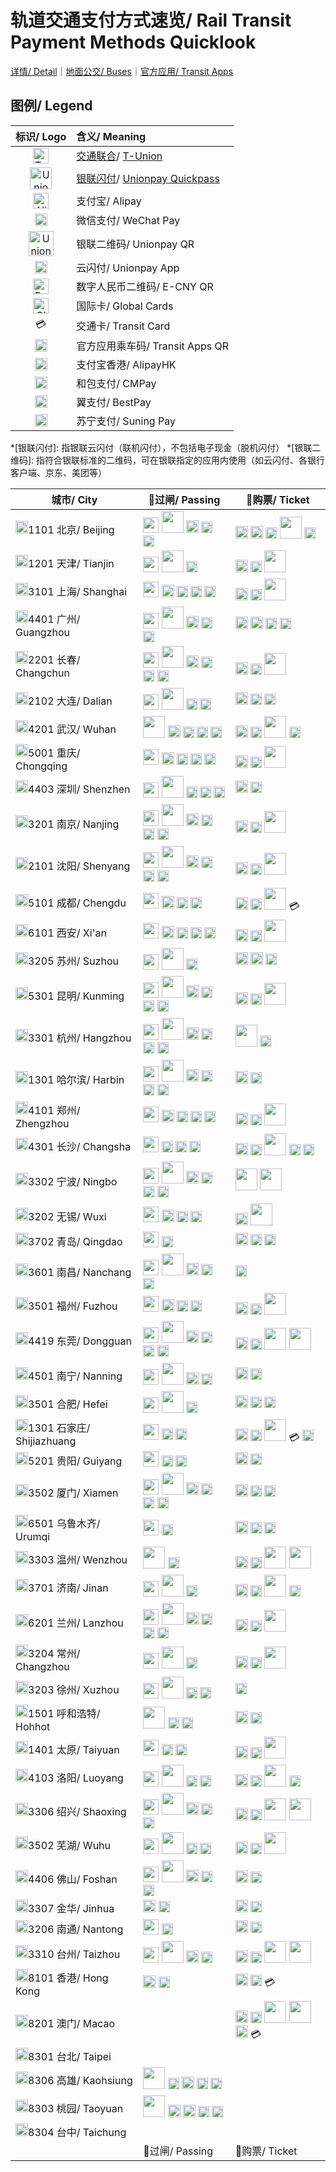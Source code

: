 # 轨道交通支付方式速览/ Rail Transit Payment Methods Quicklook

[详情/ Detail](https://ivysauro.github.io/CNRT/data/Pay)｜[地面公交/ Buses](https://ivysauro.github.io/CNRT/data/BusPay)｜[官方应用/ Transit Apps](https://ivysauro.github.io/CNRT/data/Service)

## 图例/ Legend

| 标识/ Logo | 含义/ Meaning |
| :-: | :- |
| <img src="https://raw.githubusercontent.com/Ivysauro/CNRT/master/images/T-Union.png" width="25" hegiht="25" alt="T-Union"/> | [交通联合](https://zh.wikipedia.org/wiki/%E4%BA%A4%E9%80%9A%E8%81%94%E5%90%88)/ [T-Union](https://en.wikipedia.org/wiki/China_T-union) |
| <img src="https://raw.githubusercontent.com/Ivysauro/CNRT/master/images/Unionpay NFC.png" width="35" hegiht="35" alt="Unionpay Quickpass"/> | [银联闪付](https://zh.wikipedia.org/wiki/%E9%97%AA%E4%BB%98#%E4%BA%91%E9%97%AA%E4%BB%98)/ [Unionpay Quickpass](https://en.wikipedia.org/wiki/UnionPay#QuickPass) |
| <img src="https://raw.githubusercontent.com/Ivysauro/CNRT/master/images/Alipay.png" width="25" hegiht="25" alt="Alipay"/> | 支付宝/ Alipay |
| <img src="https://raw.githubusercontent.com/Ivysauro/CNRT/master/images/WeChat Pay.png" width="20" hegiht="20" alt="WeChat Pay"/> | 微信支付/ WeChat Pay |
| <img src="https://raw.githubusercontent.com/Ivysauro/CNRT/master/images/Unionpay QR.png" width="40" hegiht="40" alt="Unionpay QR Code"/> | 银联二维码/ Unionpay QR |
| <img src="https://raw.githubusercontent.com/Ivysauro/CNRT/master/images/Unionpay.png" width="20" hegiht="20" alt="Unionpay App"/> | 云闪付/ Unionpay App |
| <img src="https://raw.githubusercontent.com/Ivysauro/CNRT/master/images/eCNY.png" width="25" hegiht="25" alt="E-CNY"/> | 数字人民币二维码/ E-CNY QR |
| <img src="https://raw.githubusercontent.com/Ivysauro/CNRT/master/images/contactless_long.gif" width="25" hegiht="25" alt="Global Cards"/> | 国际卡/ Global Cards |
| 💳 | 交通卡/ Transit Card |
| <img src="https://raw.githubusercontent.com/Ivysauro/CNRT/master/images/Rail Transit.png" width="20" hegiht="20" alt="Transit Apps QR"/> | 官方应用乘车码/ Transit Apps QR |
| <img src="https://raw.githubusercontent.com/Ivysauro/CNRT/master/images/AlipayHK.png" width="20" hegiht="20" alt="AlipayHK"/> | 支付宝香港/ AlipayHK |
| <img src="https://raw.githubusercontent.com/Ivysauro/CNRT/master/images/CMPay.png" width="20" hegiht="20" alt="CMPay"/> | 和包支付/ CMPay |
| <img src="https://raw.githubusercontent.com/Ivysauro/CNRT/master/images/BestPay.png" width="20" hegiht="20" alt="BestPay"/> | 翼支付/ BestPay |
| <img src="https://raw.githubusercontent.com/Ivysauro/CNRT/master/images/Suning Pay.png" width="20" hegiht="20" alt="Suning Pay"/> | 苏宁支付/ Suning Pay |

*[银联闪付]: 指银联云闪付（联机闪付），不包括电子现金（脱机闪付）
*[银联二维码]: 指符合银联标准的二维码，可在银联指定的应用内使用（如云闪付、各银行客户端、京东、美团等） 

| 城市/ City | 🚧过闸/ Passing | 🎫购票/ Ticket |
| - | - | - |
| <img src="https://raw.githubusercontent.com/Ivysauro/CNRT/master/images/city/bj.gif" width="20" hegiht="20"/>1101 北京/ Beijing | <img src="https://raw.githubusercontent.com/Ivysauro/CNRT/master/images/T-Union.png" width="25" hegiht="25"/> <img src="https://raw.githubusercontent.com/Ivysauro/CNRT/master/images/Unionpay NFC.png" width="35" hegiht="35"/> <img src="https://raw.githubusercontent.com/Ivysauro/CNRT/master/images/Alipay.png" width="20" hegiht="20"/> <img src="https://raw.githubusercontent.com/Ivysauro/CNRT/master/images/Unionpay.png" width="18" hegiht="18"/> <img src="https://raw.githubusercontent.com/Ivysauro/CNRT/master/images/Rail Transit.png" width="18" hegiht="18"/> | <img src="https://raw.githubusercontent.com/Ivysauro/CNRT/master/images/eCNY.png" width="20" hegiht="20"/> <img src="https://raw.githubusercontent.com/Ivysauro/CNRT/master/images/Alipay.png" width="20" hegiht="20"/> <img src="https://raw.githubusercontent.com/Ivysauro/CNRT/master/images/WeChat Pay.png" width="18" hegiht="18"/> <img src="https://raw.githubusercontent.com/Ivysauro/CNRT/master/images/Unionpay QR.png" width="35" hegiht="35"/> <img src="https://raw.githubusercontent.com/Ivysauro/CNRT/master/images/Rail Transit.png" width="18" hegiht="18"/> |
| <img src="https://raw.githubusercontent.com/Ivysauro/CNRT/master/images/city/tj.gif" width="20" hegiht="20"/>1201 天津/ Tianjin | <img src="https://raw.githubusercontent.com/Ivysauro/CNRT/master/images/T-Union.png" width="25" hegiht="25"/> <img src="https://raw.githubusercontent.com/Ivysauro/CNRT/master/images/Unionpay NFC.png" width="35" hegiht="35"/> <img src="https://raw.githubusercontent.com/Ivysauro/CNRT/master/images/Rail Transit.png" width="18" hegiht="18"/> | <img src="https://raw.githubusercontent.com/Ivysauro/CNRT/master/images/Alipay.png" width="20" hegiht="20"/> <img src="https://raw.githubusercontent.com/Ivysauro/CNRT/master/images/WeChat Pay.png" width="18" hegiht="18"/> <img src="https://raw.githubusercontent.com/Ivysauro/CNRT/master/images/Unionpay QR.png" width="35" hegiht="35"/> |
| <img src="https://raw.githubusercontent.com/Ivysauro/CNRT/master/images/city/sh.gif" width="20" hegiht="20"/>3101 上海/ Shanghai | <img src="https://raw.githubusercontent.com/Ivysauro/CNRT/master/images/T-Union.png" width="25" hegiht="25"/> <img src="https://raw.githubusercontent.com/Ivysauro/CNRT/master/images/Alipay.png" width="20" hegiht="20"/> <img src="https://raw.githubusercontent.com/Ivysauro/CNRT/master/images/WeChat Pay.png" width="18" hegiht="18"/> <img src="https://raw.githubusercontent.com/Ivysauro/CNRT/master/images/Unionpay.png" width="18" hegiht="18"/> <img src="https://raw.githubusercontent.com/Ivysauro/CNRT/master/images/Rail Transit.png" width="18" hegiht="18"/> | <img src="https://raw.githubusercontent.com/Ivysauro/CNRT/master/images/Alipay.png" width="20" hegiht="20"/> <img src="https://raw.githubusercontent.com/Ivysauro/CNRT/master/images/WeChat Pay.png" width="18" hegiht="18"/> <img src="https://raw.githubusercontent.com/Ivysauro/CNRT/master/images/Unionpay QR.png" width="35" hegiht="35"/> |
| <img src="https://raw.githubusercontent.com/Ivysauro/CNRT/master/images/city/gz.gif" width="20" hegiht="20"/>4401 广州/ Guangzhou | <img src="https://raw.githubusercontent.com/Ivysauro/CNRT/master/images/T-Union.png" width="25" hegiht="25"/> <img src="https://raw.githubusercontent.com/Ivysauro/CNRT/master/images/Unionpay NFC.png" width="35" hegiht="35"/> <img src="https://raw.githubusercontent.com/Ivysauro/CNRT/master/images/Alipay.png" width="20" hegiht="20"/> <img src="https://raw.githubusercontent.com/Ivysauro/CNRT/master/images/WeChat Pay.png" width="18" hegiht="18"/> <img src="https://raw.githubusercontent.com/Ivysauro/CNRT/master/images/Rail Transit.png" width="18" hegiht="18"/> | <img src="https://raw.githubusercontent.com/Ivysauro/CNRT/master/images/eCNY.png" width="20" hegiht="20"/> <img src="https://raw.githubusercontent.com/Ivysauro/CNRT/master/images/Alipay.png" width="20" hegiht="20"/> <img src="https://raw.githubusercontent.com/Ivysauro/CNRT/master/images/WeChat Pay.png" width="18" hegiht="18"/> <img src="https://raw.githubusercontent.com/Ivysauro/CNRT/master/images/Rail Transit.png" width="18" hegiht="18"/> |
| <img src="https://raw.githubusercontent.com/Ivysauro/CNRT/master/images/city/cc.gif" width="20" hegiht="20"/>2201 长春/ Changchun | <img src="https://raw.githubusercontent.com/Ivysauro/CNRT/master/images/T-Union.png" width="25" hegiht="25"/> <img src="https://raw.githubusercontent.com/Ivysauro/CNRT/master/images/Unionpay NFC.png" width="35" hegiht="35"/> <img src="https://raw.githubusercontent.com/Ivysauro/CNRT/master/images/Alipay.png" width="20" hegiht="20"/> <img src="https://raw.githubusercontent.com/Ivysauro/CNRT/master/images/WeChat Pay.png" width="18" hegiht="18"/> <img src="https://raw.githubusercontent.com/Ivysauro/CNRT/master/images/Unionpay.png" width="18" hegiht="18"/> <img src="https://raw.githubusercontent.com/Ivysauro/CNRT/master/images/Rail Transit.png" width="18" hegiht="18"/> | <img src="https://raw.githubusercontent.com/Ivysauro/CNRT/master/images/Alipay.png" width="20" hegiht="20"/> <img src="https://raw.githubusercontent.com/Ivysauro/CNRT/master/images/WeChat Pay.png" width="18" hegiht="18"/> <img src="https://raw.githubusercontent.com/Ivysauro/CNRT/master/images/Unionpay QR.png" width="35" hegiht="35"/> |
| <img src="https://raw.githubusercontent.com/Ivysauro/CNRT/master/images/city/dl.gif" width="20" hegiht="20"/>2102 大连/ Dalian | <img src="https://raw.githubusercontent.com/Ivysauro/CNRT/master/images/T-Union.png" width="25" hegiht="25"/> <img src="https://raw.githubusercontent.com/Ivysauro/CNRT/master/images/Unionpay NFC.png" width="35" hegiht="35"/> <img src="https://raw.githubusercontent.com/Ivysauro/CNRT/master/images/Unionpay.png" width="18" hegiht="18"/> <img src="https://raw.githubusercontent.com/Ivysauro/CNRT/master/images/Rail Transit.png" width="18" hegiht="18"/> | <img src="https://raw.githubusercontent.com/Ivysauro/CNRT/master/images/Alipay.png" width="20" hegiht="20"/> <img src="https://raw.githubusercontent.com/Ivysauro/CNRT/master/images/WeChat Pay.png" width="18" hegiht="18"/> <img src="https://raw.githubusercontent.com/Ivysauro/CNRT/master/images/Rail Transit.png" width="18" hegiht="18"/> |
| <img src="https://raw.githubusercontent.com/Ivysauro/CNRT/master/images/city/wh.gif" width="20" hegiht="20"/>4201 武汉/ Wuhan | <img src="https://raw.githubusercontent.com/Ivysauro/CNRT/master/images/Unionpay NFC.png" width="35" hegiht="35"/> <img src="https://raw.githubusercontent.com/Ivysauro/CNRT/master/images/Alipay.png" width="20" hegiht="20"/> <img src="https://raw.githubusercontent.com/Ivysauro/CNRT/master/images/WeChat Pay.png" width="18" hegiht="18"/> <img src="https://raw.githubusercontent.com/Ivysauro/CNRT/master/images/Unionpay.png" width="18" hegiht="18"/> <img src="https://raw.githubusercontent.com/Ivysauro/CNRT/master/images/Rail Transit.png" width="18" hegiht="18"/> | <img src="https://raw.githubusercontent.com/Ivysauro/CNRT/master/images/Alipay.png" width="20" hegiht="20"/> <img src="https://raw.githubusercontent.com/Ivysauro/CNRT/master/images/WeChat Pay.png" width="18" hegiht="18"/> <img src="https://raw.githubusercontent.com/Ivysauro/CNRT/master/images/Unionpay QR.png" width="35" hegiht="35"/> <img src="https://raw.githubusercontent.com/Ivysauro/CNRT/master/images/Rail Transit.png" width="18" hegiht="18"/> |
| <img src="https://raw.githubusercontent.com/Ivysauro/CNRT/master/images/city/cq.gif" width="20" hegiht="20"/>5001 重庆/ Chongqing | <img src="https://raw.githubusercontent.com/Ivysauro/CNRT/master/images/T-Union.png" width="25" hegiht="25"/> <img src="https://raw.githubusercontent.com/Ivysauro/CNRT/master/images/Alipay.png" width="20" hegiht="20"/> <img src="https://raw.githubusercontent.com/Ivysauro/CNRT/master/images/WeChat Pay.png" width="18" hegiht="18"/> <img src="https://raw.githubusercontent.com/Ivysauro/CNRT/master/images/Unionpay.png" width="18" hegiht="18"/> <img src="https://raw.githubusercontent.com/Ivysauro/CNRT/master/images/Rail Transit.png" width="18" hegiht="18"/> | <img src="https://raw.githubusercontent.com/Ivysauro/CNRT/master/images/Alipay.png" width="20" hegiht="20"/> <img src="https://raw.githubusercontent.com/Ivysauro/CNRT/master/images/WeChat Pay.png" width="18" hegiht="18"/> <img src="https://raw.githubusercontent.com/Ivysauro/CNRT/master/images/Unionpay QR.png" width="35" hegiht="35"/> |
| <img src="https://raw.githubusercontent.com/Ivysauro/CNRT/master/images/city/sz.gif" width="20" hegiht="20"/>4403 深圳/ Shenzhen | <img src="https://raw.githubusercontent.com/Ivysauro/CNRT/master/images/T-Union.png" width="25" hegiht="25"/> <img src="https://raw.githubusercontent.com/Ivysauro/CNRT/master/images/Unionpay NFC.png" width="35" hegiht="35"/> <img src="https://raw.githubusercontent.com/Ivysauro/CNRT/master/images/WeChat Pay.png" width="18" hegiht="18"/> <img src="https://raw.githubusercontent.com/Ivysauro/CNRT/master/images/Unionpay.png" width="18" hegiht="18"/> <img src="https://raw.githubusercontent.com/Ivysauro/CNRT/master/images/Rail Transit.png" width="18" hegiht="18"/> | <img src="https://raw.githubusercontent.com/Ivysauro/CNRT/master/images/Alipay.png" width="20" hegiht="20"/> <img src="https://raw.githubusercontent.com/Ivysauro/CNRT/master/images/WeChat Pay.png" width="18" hegiht="18"/> |
| <img src="https://raw.githubusercontent.com/Ivysauro/CNRT/master/images/city/nj.gif" width="20" hegiht="20"/>3201 南京/ Nanjing | <img src="https://raw.githubusercontent.com/Ivysauro/CNRT/master/images/T-Union.png" width="25" hegiht="25"/> <img src="https://raw.githubusercontent.com/Ivysauro/CNRT/master/images/Unionpay NFC.png" width="35" hegiht="35"/> <img src="https://raw.githubusercontent.com/Ivysauro/CNRT/master/images/Alipay.png" width="20" hegiht="20"/> <img src="https://raw.githubusercontent.com/Ivysauro/CNRT/master/images/Unionpay.png" width="18" hegiht="18"/> <img src="https://raw.githubusercontent.com/Ivysauro/CNRT/master/images/Rail Transit.png" width="18" hegiht="18"/> <img src="https://raw.githubusercontent.com/Ivysauro/CNRT/master/images/Suning Pay.png" width="18" hegiht="18"/> | <img src="https://raw.githubusercontent.com/Ivysauro/CNRT/master/images/Alipay.png" width="20" hegiht="20"/> <img src="https://raw.githubusercontent.com/Ivysauro/CNRT/master/images/WeChat Pay.png" width="18" hegiht="18"/> <img src="https://raw.githubusercontent.com/Ivysauro/CNRT/master/images/Unionpay QR.png" width="35" hegiht="35"/> |
| <img src="https://raw.githubusercontent.com/Ivysauro/CNRT/master/images/city/sy.gif" width="20" hegiht="20"/>2101 沈阳/ Shenyang | <img src="https://raw.githubusercontent.com/Ivysauro/CNRT/master/images/T-Union.png" width="25" hegiht="25"/> <img src="https://raw.githubusercontent.com/Ivysauro/CNRT/master/images/Unionpay NFC.png" width="35" hegiht="35"/> <img src="https://raw.githubusercontent.com/Ivysauro/CNRT/master/images/Alipay.png" width="20" hegiht="20"/> <img src="https://raw.githubusercontent.com/Ivysauro/CNRT/master/images/WeChat Pay.png" width="18" hegiht="18"/> <img src="https://raw.githubusercontent.com/Ivysauro/CNRT/master/images/Unionpay.png" width="18" hegiht="18"/> <img src="https://raw.githubusercontent.com/Ivysauro/CNRT/master/images/Rail Transit.png" width="18" hegiht="18"/> | <img src="https://raw.githubusercontent.com/Ivysauro/CNRT/master/images/Alipay.png" width="20" hegiht="20"/> <img src="https://raw.githubusercontent.com/Ivysauro/CNRT/master/images/WeChat Pay.png" width="18" hegiht="18"/> <img src="https://raw.githubusercontent.com/Ivysauro/CNRT/master/images/Unionpay QR.png" width="35" hegiht="35"/> |
| <img src="https://raw.githubusercontent.com/Ivysauro/CNRT/master/images/city/cd.gif" width="20" hegiht="20"/>5101 成都/ Chengdu | <img src="https://raw.githubusercontent.com/Ivysauro/CNRT/master/images/T-Union.png" width="25" hegiht="25"/> <img src="https://raw.githubusercontent.com/Ivysauro/CNRT/master/images/Alipay.png" width="20" hegiht="20"/> <img src="https://raw.githubusercontent.com/Ivysauro/CNRT/master/images/Unionpay.png" width="18" hegiht="18"/> <img src="https://raw.githubusercontent.com/Ivysauro/CNRT/master/images/Rail Transit.png" width="18" hegiht="18"/> | <img src="https://raw.githubusercontent.com/Ivysauro/CNRT/master/images/Alipay.png" width="20" hegiht="20"/> <img src="https://raw.githubusercontent.com/Ivysauro/CNRT/master/images/WeChat Pay.png" width="18" hegiht="18"/> <img src="https://raw.githubusercontent.com/Ivysauro/CNRT/master/images/Unionpay QR.png" width="35" hegiht="35"/> 💳 |
| <img src="https://raw.githubusercontent.com/Ivysauro/CNRT/master/images/city/xa.gif" width="20" hegiht="20"/>6101 西安/ Xi'an | <img src="https://raw.githubusercontent.com/Ivysauro/CNRT/master/images/T-Union.png" width="25" hegiht="25"/> <img src="https://raw.githubusercontent.com/Ivysauro/CNRT/master/images/Alipay.png" width="20" hegiht="20"/> <img src="https://raw.githubusercontent.com/Ivysauro/CNRT/master/images/WeChat Pay.png" width="18" hegiht="18"/> <img src="https://raw.githubusercontent.com/Ivysauro/CNRT/master/images/Unionpay.png" width="18" hegiht="18"/> <img src="https://raw.githubusercontent.com/Ivysauro/CNRT/master/images/Rail Transit.png" width="18" hegiht="18"/> | <img src="https://raw.githubusercontent.com/Ivysauro/CNRT/master/images/Alipay.png" width="20" hegiht="20"/> <img src="https://raw.githubusercontent.com/Ivysauro/CNRT/master/images/WeChat Pay.png" width="18" hegiht="18"/> <img src="https://raw.githubusercontent.com/Ivysauro/CNRT/master/images/Unionpay QR.png" width="35" hegiht="35"/> |
| <img src="https://raw.githubusercontent.com/Ivysauro/CNRT/master/images/city/suz.gif" width="20" hegiht="20"/>3205 苏州/ Suzhou | <img src="https://raw.githubusercontent.com/Ivysauro/CNRT/master/images/T-Union.png" width="25" hegiht="25"/> <img src="https://raw.githubusercontent.com/Ivysauro/CNRT/master/images/Unionpay NFC.png" width="35" hegiht="35"/> <img src="https://raw.githubusercontent.com/Ivysauro/CNRT/master/images/Rail Transit.png" width="18" hegiht="18"/> | <img src="https://raw.githubusercontent.com/Ivysauro/CNRT/master/images/eCNY.png" width="20" hegiht="20"/> <img src="https://raw.githubusercontent.com/Ivysauro/CNRT/master/images/Alipay.png" width="20" hegiht="20"/> <img src="https://raw.githubusercontent.com/Ivysauro/CNRT/master/images/WeChat Pay.png" width="18" hegiht="18"/> |
| <img src="https://raw.githubusercontent.com/Ivysauro/CNRT/master/images/city/km.gif" width="20" hegiht="20"/>5301 昆明/ Kunming | <img src="https://raw.githubusercontent.com/Ivysauro/CNRT/master/images/T-Union.png" width="25" hegiht="25"/> <img src="https://raw.githubusercontent.com/Ivysauro/CNRT/master/images/Unionpay NFC.png" width="35" hegiht="35"/> <img src="https://raw.githubusercontent.com/Ivysauro/CNRT/master/images/Alipay.png" width="20" hegiht="20"/> <img src="https://raw.githubusercontent.com/Ivysauro/CNRT/master/images/WeChat Pay.png" width="18" hegiht="18"/> <img src="https://raw.githubusercontent.com/Ivysauro/CNRT/master/images/Unionpay.png" width="18" hegiht="18"/> <img src="https://raw.githubusercontent.com/Ivysauro/CNRT/master/images/Rail Transit.png" width="18" hegiht="18"/> | <img src="https://raw.githubusercontent.com/Ivysauro/CNRT/master/images/Alipay.png" width="20" hegiht="20"/> <img src="https://raw.githubusercontent.com/Ivysauro/CNRT/master/images/WeChat Pay.png" width="18" hegiht="18"/> <img src="https://raw.githubusercontent.com/Ivysauro/CNRT/master/images/Unionpay QR.png" width="35" hegiht="35"/> |
| <img src="https://raw.githubusercontent.com/Ivysauro/CNRT/master/images/city/hz.gif" width="20" hegiht="20"/>3301 杭州/ Hangzhou | <img src="https://raw.githubusercontent.com/Ivysauro/CNRT/master/images/T-Union.png" width="25" hegiht="25"/> <img src="https://raw.githubusercontent.com/Ivysauro/CNRT/master/images/Unionpay NFC.png" width="35" hegiht="35"/> <img src="https://raw.githubusercontent.com/Ivysauro/CNRT/master/images/Alipay.png" width="20" hegiht="20"/> <img src="https://raw.githubusercontent.com/Ivysauro/CNRT/master/images/WeChat Pay.png" width="18" hegiht="18"/> <img src="https://raw.githubusercontent.com/Ivysauro/CNRT/master/images/Unionpay.png" width="18" hegiht="18"/> <img src="https://raw.githubusercontent.com/Ivysauro/CNRT/master/images/Rail Transit.png" width="18" hegiht="18"/> | <img src="https://raw.githubusercontent.com/Ivysauro/CNRT/master/images/Unionpay NFC.png" width="35" hegiht="35"/> <img src="https://raw.githubusercontent.com/Ivysauro/CNRT/master/images/Rail Transit.png" width="18" hegiht="18"/> |
| <img src="https://raw.githubusercontent.com/Ivysauro/CNRT/master/images/city/hrb.gif" width="20" hegiht="20"/>1301 哈尔滨/ Harbin | <img src="https://raw.githubusercontent.com/Ivysauro/CNRT/master/images/T-Union.png" width="25" hegiht="25"/> <img src="https://raw.githubusercontent.com/Ivysauro/CNRT/master/images/Unionpay NFC.png" width="35" hegiht="35"/> <img src="https://raw.githubusercontent.com/Ivysauro/CNRT/master/images/Alipay.png" width="20" hegiht="20"/> <img src="https://raw.githubusercontent.com/Ivysauro/CNRT/master/images/WeChat Pay.png" width="18" hegiht="18"/> <img src="https://raw.githubusercontent.com/Ivysauro/CNRT/master/images/Unionpay.png" width="18" hegiht="18"/> <img src="https://raw.githubusercontent.com/Ivysauro/CNRT/master/images/Rail Transit.png" width="18" hegiht="18"/> | <img src="https://raw.githubusercontent.com/Ivysauro/CNRT/master/images/Alipay.png" width="20" hegiht="20"/> <img src="https://raw.githubusercontent.com/Ivysauro/CNRT/master/images/WeChat Pay.png" width="18" hegiht="18"/> |
| <img src="https://raw.githubusercontent.com/Ivysauro/CNRT/master/images/city/zz.gif" width="20" hegiht="20"/>4101 郑州/ Zhengzhou | <img src="https://raw.githubusercontent.com/Ivysauro/CNRT/master/images/T-Union.png" width="25" hegiht="25"/> <img src="https://raw.githubusercontent.com/Ivysauro/CNRT/master/images/Alipay.png" width="20" hegiht="20"/> <img src="https://raw.githubusercontent.com/Ivysauro/CNRT/master/images/WeChat Pay.png" width="18" hegiht="18"/> <img src="https://raw.githubusercontent.com/Ivysauro/CNRT/master/images/Unionpay.png" width="18" hegiht="18"/> <img src="https://raw.githubusercontent.com/Ivysauro/CNRT/master/images/Rail Transit.png" width="18" hegiht="18"/> | <img src="https://raw.githubusercontent.com/Ivysauro/CNRT/master/images/Alipay.png" width="20" hegiht="20"/> <img src="https://raw.githubusercontent.com/Ivysauro/CNRT/master/images/WeChat Pay.png" width="18" hegiht="18"/> <img src="https://raw.githubusercontent.com/Ivysauro/CNRT/master/images/Unionpay QR.png" width="35" hegiht="35"/> |
| <img src="https://raw.githubusercontent.com/Ivysauro/CNRT/master/images/city/cs.gif" width="20" hegiht="20"/>4301 长沙/ Changsha | <img src="https://raw.githubusercontent.com/Ivysauro/CNRT/master/images/T-Union.png" width="25" hegiht="25"/> <img src="https://raw.githubusercontent.com/Ivysauro/CNRT/master/images/Unionpay.png" width="18" hegiht="18"/> <img src="https://raw.githubusercontent.com/Ivysauro/CNRT/master/images/Rail Transit.png" width="18" hegiht="18"/> <img src="https://raw.githubusercontent.com/Ivysauro/CNRT/master/images/CMPay.png" width="18" hegiht="18"/> | <img src="https://raw.githubusercontent.com/Ivysauro/CNRT/master/images/Alipay.png" width="20" hegiht="20"/> <img src="https://raw.githubusercontent.com/Ivysauro/CNRT/master/images/WeChat Pay.png" width="18" hegiht="18"/> <img src="https://raw.githubusercontent.com/Ivysauro/CNRT/master/images/Unionpay QR.png" width="35" hegiht="35"/> <img src="https://raw.githubusercontent.com/Ivysauro/CNRT/master/images/Rail Transit.png" width="18" hegiht="18"/> <img src="https://raw.githubusercontent.com/Ivysauro/CNRT/master/images/CMPay.png" width="18" hegiht="18"/> |
| <img src="https://raw.githubusercontent.com/Ivysauro/CNRT/master/images/city/nb.gif" width="20" hegiht="20"/>3302 宁波/ Ningbo | <img src="https://raw.githubusercontent.com/Ivysauro/CNRT/master/images/T-Union.png" width="25" hegiht="25"/> <img src="https://raw.githubusercontent.com/Ivysauro/CNRT/master/images/Unionpay NFC.png" width="35" hegiht="35"/> <img src="https://raw.githubusercontent.com/Ivysauro/CNRT/master/images/Alipay.png" width="20" hegiht="20"/> <img src="https://raw.githubusercontent.com/Ivysauro/CNRT/master/images/WeChat Pay.png" width="18" hegiht="18"/> <img src="https://raw.githubusercontent.com/Ivysauro/CNRT/master/images/Unionpay.png" width="18" hegiht="18"/> <img src="https://raw.githubusercontent.com/Ivysauro/CNRT/master/images/Rail Transit.png" width="18" hegiht="18"/> | <img src="https://raw.githubusercontent.com/Ivysauro/CNRT/master/images/Unionpay QR.png" width="35" hegiht="35"/> <img src="https://raw.githubusercontent.com/Ivysauro/CNRT/master/images/Unionpay NFC.png" width="35" hegiht="35"/> |
| <img src="https://raw.githubusercontent.com/Ivysauro/CNRT/master/images/city/wx.gif" width="20" hegiht="20"/>3202 无锡/ Wuxi | <img src="https://raw.githubusercontent.com/Ivysauro/CNRT/master/images/T-Union.png" width="25" hegiht="25"/> <img src="https://raw.githubusercontent.com/Ivysauro/CNRT/master/images/Alipay.png" width="20" hegiht="20"/> <img src="https://raw.githubusercontent.com/Ivysauro/CNRT/master/images/Unionpay.png" width="18" hegiht="18"/> <img src="https://raw.githubusercontent.com/Ivysauro/CNRT/master/images/Rail Transit.png" width="18" hegiht="18"/> | <img src="https://raw.githubusercontent.com/Ivysauro/CNRT/master/images/Alipay.png" width="20" hegiht="20"/> <img src="https://raw.githubusercontent.com/Ivysauro/CNRT/master/images/Unionpay QR.png" width="35" hegiht="35"/> |
| <img src="https://raw.githubusercontent.com/Ivysauro/CNRT/master/images/city/qd.gif" width="20" hegiht="20"/>3702 青岛/ Qingdao | <img src="https://raw.githubusercontent.com/Ivysauro/CNRT/master/images/T-Union.png" width="25" hegiht="25"/> <img src="https://raw.githubusercontent.com/Ivysauro/CNRT/master/images/Rail Transit.png" width="18" hegiht="18"/> | <img src="https://raw.githubusercontent.com/Ivysauro/CNRT/master/images/Alipay.png" width="20" hegiht="20"/> <img src="https://raw.githubusercontent.com/Ivysauro/CNRT/master/images/WeChat Pay.png" width="18" hegiht="18"/> <img src="https://raw.githubusercontent.com/Ivysauro/CNRT/master/images/Rail Transit.png" width="18" hegiht="18"/> |
| <img src="https://raw.githubusercontent.com/Ivysauro/CNRT/master/images/city/nc.gif" width="20" hegiht="20"/>3601 南昌/ Nanchang | <img src="https://raw.githubusercontent.com/Ivysauro/CNRT/master/images/T-Union.png" width="25" hegiht="25"/> <img src="https://raw.githubusercontent.com/Ivysauro/CNRT/master/images/Unionpay NFC.png" width="35" hegiht="35"/> <img src="https://raw.githubusercontent.com/Ivysauro/CNRT/master/images/Alipay.png" width="20" hegiht="20"/> <img src="https://raw.githubusercontent.com/Ivysauro/CNRT/master/images/Unionpay.png" width="18" hegiht="18"/> <img src="https://raw.githubusercontent.com/Ivysauro/CNRT/master/images/Rail Transit.png" width="18" hegiht="18"/> | <img src="https://raw.githubusercontent.com/Ivysauro/CNRT/master/images/WeChat Pay.png" width="18" hegiht="18"/> |
| <img src="https://raw.githubusercontent.com/Ivysauro/CNRT/master/images/city/fz.gif" width="20" hegiht="20"/>3501 福州/ Fuzhou | <img src="https://raw.githubusercontent.com/Ivysauro/CNRT/master/images/T-Union.png" width="25" hegiht="25"/> <img src="https://raw.githubusercontent.com/Ivysauro/CNRT/master/images/Alipay.png" width="20" hegiht="20"/> <img src="https://raw.githubusercontent.com/Ivysauro/CNRT/master/images/Unionpay.png" width="18" hegiht="18"/> <img src="https://raw.githubusercontent.com/Ivysauro/CNRT/master/images/Rail Transit.png" width="18" hegiht="18"/> | <img src="https://raw.githubusercontent.com/Ivysauro/CNRT/master/images/Alipay.png" width="20" hegiht="20"/> <img src="https://raw.githubusercontent.com/Ivysauro/CNRT/master/images/WeChat Pay.png" width="18" hegiht="18"/> <img src="https://raw.githubusercontent.com/Ivysauro/CNRT/master/images/Unionpay QR.png" width="35" hegiht="35"/> |
| <img src="https://raw.githubusercontent.com/Ivysauro/CNRT/master/images/city/dg.gif" width="20" hegiht="20"/>4419 东莞/ Dongguan | <img src="https://raw.githubusercontent.com/Ivysauro/CNRT/master/images/T-Union.png" width="25" hegiht="25"/> <img src="https://raw.githubusercontent.com/Ivysauro/CNRT/master/images/Unionpay NFC.png" width="35" hegiht="35"/> <img src="https://raw.githubusercontent.com/Ivysauro/CNRT/master/images/Alipay.png" width="20" hegiht="20"/> <img src="https://raw.githubusercontent.com/Ivysauro/CNRT/master/images/WeChat Pay.png" width="18" hegiht="18"/> <img src="https://raw.githubusercontent.com/Ivysauro/CNRT/master/images/Unionpay.png" width="18" hegiht="18"/> <img src="https://raw.githubusercontent.com/Ivysauro/CNRT/master/images/Rail Transit.png" width="18" hegiht="18"/> | <img src="https://raw.githubusercontent.com/Ivysauro/CNRT/master/images/Alipay.png" width="20" hegiht="20"/> <img src="https://raw.githubusercontent.com/Ivysauro/CNRT/master/images/WeChat Pay.png" width="18" hegiht="18"/> <img src="https://raw.githubusercontent.com/Ivysauro/CNRT/master/images/Unionpay QR.png" width="35" hegiht="35"/> <img src="https://raw.githubusercontent.com/Ivysauro/CNRT/master/images/Unionpay NFC.png" width="35" hegiht="35"/> |
| <img src="https://raw.githubusercontent.com/Ivysauro/CNRT/master/images/city/nn.gif" width="20" hegiht="20"/>4501 南宁/ Nanning | <img src="https://raw.githubusercontent.com/Ivysauro/CNRT/master/images/T-Union.png" width="25" hegiht="25"/> <img src="https://raw.githubusercontent.com/Ivysauro/CNRT/master/images/Unionpay NFC.png" width="35" hegiht="35"/> <img src="https://raw.githubusercontent.com/Ivysauro/CNRT/master/images/Alipay.png" width="20" hegiht="20"/> <img src="https://raw.githubusercontent.com/Ivysauro/CNRT/master/images/Rail Transit.png" width="18" hegiht="18"/> | <img src="https://raw.githubusercontent.com/Ivysauro/CNRT/master/images/Alipay.png" width="20" hegiht="20"/> <img src="https://raw.githubusercontent.com/Ivysauro/CNRT/master/images/WeChat Pay.png" width="18" hegiht="18"/> |
| <img src="https://raw.githubusercontent.com/Ivysauro/CNRT/master/images/city/hf.gif" width="20" hegiht="20"/>3501 合肥/ Hefei | <img src="https://raw.githubusercontent.com/Ivysauro/CNRT/master/images/T-Union.png" width="25" hegiht="25"/> <img src="https://raw.githubusercontent.com/Ivysauro/CNRT/master/images/Unionpay NFC.png" width="35" hegiht="35"/> <img src="https://raw.githubusercontent.com/Ivysauro/CNRT/master/images/Rail Transit.png" width="18" hegiht="18"/> | <img src="https://raw.githubusercontent.com/Ivysauro/CNRT/master/images/Alipay.png" width="20" hegiht="20"/> <img src="https://raw.githubusercontent.com/Ivysauro/CNRT/master/images/WeChat Pay.png" width="18" hegiht="18"/> <img src="https://raw.githubusercontent.com/Ivysauro/CNRT/master/images/Rail Transit.png" width="18" hegiht="18"/> |
| <img src="https://raw.githubusercontent.com/Ivysauro/CNRT/master/images/city/sjz.gif" width="20" hegiht="20"/>1301 石家庄/ Shijiazhuang | <img src="https://raw.githubusercontent.com/Ivysauro/CNRT/master/images/T-Union.png" width="25" hegiht="25"/> <img src="https://raw.githubusercontent.com/Ivysauro/CNRT/master/images/Unionpay.png" width="18" hegiht="18"/> <img src="https://raw.githubusercontent.com/Ivysauro/CNRT/master/images/Rail Transit.png" width="18" hegiht="18"/> | <img src="https://raw.githubusercontent.com/Ivysauro/CNRT/master/images/Alipay.png" width="20" hegiht="20"/> <img src="https://raw.githubusercontent.com/Ivysauro/CNRT/master/images/WeChat Pay.png" width="18" hegiht="18"/> <img src="https://raw.githubusercontent.com/Ivysauro/CNRT/master/images/Unionpay QR.png" width="35" hegiht="35"/> 💳 <img src="https://raw.githubusercontent.com/Ivysauro/CNRT/master/images/Rail Transit.png" width="18" hegiht="18"/> |
| <img src="https://raw.githubusercontent.com/Ivysauro/CNRT/master/images/city/gy.gif" width="20" hegiht="20"/>5201 贵阳/ Guiyang | <img src="https://raw.githubusercontent.com/Ivysauro/CNRT/master/images/T-Union.png" width="25" hegiht="25"/> <img src="https://raw.githubusercontent.com/Ivysauro/CNRT/master/images/Unionpay.png" width="18" hegiht="18"/> <img src="https://raw.githubusercontent.com/Ivysauro/CNRT/master/images/Rail Transit.png" width="18" hegiht="18"/> | <img src="https://raw.githubusercontent.com/Ivysauro/CNRT/master/images/Alipay.png" width="20" hegiht="20"/> <img src="https://raw.githubusercontent.com/Ivysauro/CNRT/master/images/WeChat Pay.png" width="18" hegiht="18"/> |
| <img src="https://raw.githubusercontent.com/Ivysauro/CNRT/master/images/city/xm.gif" width="20" hegiht="20"/>3502 厦门/ Xiamen | <img src="https://raw.githubusercontent.com/Ivysauro/CNRT/master/images/T-Union.png" width="25" hegiht="25"/> <img src="https://raw.githubusercontent.com/Ivysauro/CNRT/master/images/Unionpay NFC.png" width="35" hegiht="35"/> <img src="https://raw.githubusercontent.com/Ivysauro/CNRT/master/images/Alipay.png" width="20" hegiht="20"/> <img src="https://raw.githubusercontent.com/Ivysauro/CNRT/master/images/WeChat Pay.png" width="18" hegiht="18"/> <img src="https://raw.githubusercontent.com/Ivysauro/CNRT/master/images/Unionpay.png" width="18" hegiht="18"/> <img src="https://raw.githubusercontent.com/Ivysauro/CNRT/master/images/Rail Transit.png" width="18" hegiht="18"/> | <img src="https://raw.githubusercontent.com/Ivysauro/CNRT/master/images/Alipay.png" width="20" hegiht="20"/> <img src="https://raw.githubusercontent.com/Ivysauro/CNRT/master/images/WeChat Pay.png" width="18" hegiht="18"/> <img src="https://raw.githubusercontent.com/Ivysauro/CNRT/master/images/Rail Transit.png" width="18" hegiht="18"/> |
| <img src="https://raw.githubusercontent.com/Ivysauro/CNRT/master/images/city/wlmq.gif" width="20" hegiht="20"/>6501 乌鲁木齐/ Urumqi | <img src="https://raw.githubusercontent.com/Ivysauro/CNRT/master/images/T-Union.png" width="25" hegiht="25"/> <img src="https://raw.githubusercontent.com/Ivysauro/CNRT/master/images/Rail Transit.png" width="18" hegiht="18"/> | <img src="https://raw.githubusercontent.com/Ivysauro/CNRT/master/images/Alipay.png" width="20" hegiht="20"/> <img src="https://raw.githubusercontent.com/Ivysauro/CNRT/master/images/WeChat Pay.png" width="18" hegiht="18"/> <img src="https://raw.githubusercontent.com/Ivysauro/CNRT/master/images/Rail Transit.png" width="18" hegiht="18"/> |
| <img src="https://raw.githubusercontent.com/Ivysauro/CNRT/master/images/city/wz.gif" width="20" hegiht="20"/>3303 温州/ Wenzhou | <img src="https://raw.githubusercontent.com/Ivysauro/CNRT/master/images/Unionpay NFC.png" width="35" hegiht="35"/> <img src="https://raw.githubusercontent.com/Ivysauro/CNRT/master/images/Rail Transit.png" width="18" hegiht="18"/> | <img src="https://raw.githubusercontent.com/Ivysauro/CNRT/master/images/Alipay.png" width="20" hegiht="20"/> <img src="https://raw.githubusercontent.com/Ivysauro/CNRT/master/images/WeChat Pay.png" width="18" hegiht="18"/> <img src="https://raw.githubusercontent.com/Ivysauro/CNRT/master/images/Unionpay QR.png" width="35" hegiht="35"/> <img src="https://raw.githubusercontent.com/Ivysauro/CNRT/master/images/Unionpay NFC.png" width="35" hegiht="35"/> |
| <img src="https://raw.githubusercontent.com/Ivysauro/CNRT/master/images/city/jn.gif" width="20" hegiht="20"/>3701 济南/ Jinan | <img src="https://raw.githubusercontent.com/Ivysauro/CNRT/master/images/T-Union.png" width="25" hegiht="25"/> <img src="https://raw.githubusercontent.com/Ivysauro/CNRT/master/images/Unionpay NFC.png" width="35" hegiht="35"/> <img src="https://raw.githubusercontent.com/Ivysauro/CNRT/master/images/Rail Transit.png" width="18" hegiht="18"/> | <img src="https://raw.githubusercontent.com/Ivysauro/CNRT/master/images/Alipay.png" width="20" hegiht="20"/> <img src="https://raw.githubusercontent.com/Ivysauro/CNRT/master/images/WeChat Pay.png" width="18" hegiht="18"/> <img src="https://raw.githubusercontent.com/Ivysauro/CNRT/master/images/Unionpay QR.png" width="35" hegiht="35"/> <img src="https://raw.githubusercontent.com/Ivysauro/CNRT/master/images/Rail Transit.png" width="18" hegiht="18"/> |
| <img src="https://raw.githubusercontent.com/Ivysauro/CNRT/master/images/city/lz.gif" width="20" hegiht="20"/>6201 兰州/ Lanzhou | <img src="https://raw.githubusercontent.com/Ivysauro/CNRT/master/images/T-Union.png" width="25" hegiht="25"/> <img src="https://raw.githubusercontent.com/Ivysauro/CNRT/master/images/Unionpay NFC.png" width="35" hegiht="35"/> <img src="https://raw.githubusercontent.com/Ivysauro/CNRT/master/images/Alipay.png" width="20" hegiht="20"/> <img src="https://raw.githubusercontent.com/Ivysauro/CNRT/master/images/WeChat Pay.png" width="18" hegiht="18"/> <img src="https://raw.githubusercontent.com/Ivysauro/CNRT/master/images/Rail Transit.png" width="18" hegiht="18"/> <img src="https://raw.githubusercontent.com/Ivysauro/CNRT/master/images/BestPay.png" width="18" hegiht="18"/> | <img src="https://raw.githubusercontent.com/Ivysauro/CNRT/master/images/Alipay.png" width="20" hegiht="20"/> <img src="https://raw.githubusercontent.com/Ivysauro/CNRT/master/images/WeChat Pay.png" width="18" hegiht="18"/> <img src="https://raw.githubusercontent.com/Ivysauro/CNRT/master/images/Unionpay QR.png" width="35" hegiht="35"/> |
| <img src="https://raw.githubusercontent.com/Ivysauro/CNRT/master/images/city/cz.gif" width="20" hegiht="20"/>3204 常州/ Changzhou | <img src="https://raw.githubusercontent.com/Ivysauro/CNRT/master/images/T-Union.png" width="25" hegiht="25"/> <img src="https://raw.githubusercontent.com/Ivysauro/CNRT/master/images/Unionpay NFC.png" width="35" hegiht="35"/> <img src="https://raw.githubusercontent.com/Ivysauro/CNRT/master/images/Rail Transit.png" width="18" hegiht="18"/> | <img src="https://raw.githubusercontent.com/Ivysauro/CNRT/master/images/Alipay.png" width="20" hegiht="20"/> <img src="https://raw.githubusercontent.com/Ivysauro/CNRT/master/images/WeChat Pay.png" width="18" hegiht="18"/> <img src="https://raw.githubusercontent.com/Ivysauro/CNRT/master/images/Unionpay QR.png" width="35" hegiht="35"/> |
| <img src="https://raw.githubusercontent.com/Ivysauro/CNRT/master/images/city/xz.gif" width="20" hegiht="20"/>3203 徐州/ Xuzhou | <img src="https://raw.githubusercontent.com/Ivysauro/CNRT/master/images/T-Union.png" width="25" hegiht="25"/> <img src="https://raw.githubusercontent.com/Ivysauro/CNRT/master/images/Unionpay NFC.png" width="35" hegiht="35"/> <img src="https://raw.githubusercontent.com/Ivysauro/CNRT/master/images/Unionpay.png" width="18" hegiht="18"/> <img src="https://raw.githubusercontent.com/Ivysauro/CNRT/master/images/Rail Transit.png" width="18" hegiht="18"/> | <img src="https://raw.githubusercontent.com/Ivysauro/CNRT/master/images/Rail Transit.png" width="18" hegiht="18"/> |
| <img src="https://raw.githubusercontent.com/Ivysauro/CNRT/master/images/city/hhht.gif" width="20" hegiht="20"/>1501 呼和浩特/ Hohhot | <img src="https://raw.githubusercontent.com/Ivysauro/CNRT/master/images/Unionpay NFC.png" width="35" hegiht="35"/> <img src="https://raw.githubusercontent.com/Ivysauro/CNRT/master/images/Unionpay.png" width="18" hegiht="18"/> <img src="https://raw.githubusercontent.com/Ivysauro/CNRT/master/images/Rail Transit.png" width="18" hegiht="18"/> | <img src="https://raw.githubusercontent.com/Ivysauro/CNRT/master/images/Alipay.png" width="20" hegiht="20"/> <img src="https://raw.githubusercontent.com/Ivysauro/CNRT/master/images/WeChat Pay.png" width="18" hegiht="18"/> |
| <img src="https://raw.githubusercontent.com/Ivysauro/CNRT/master/images/city/tay.gif" width="20" hegiht="20"/>1401 太原/ Taiyuan | <img src="https://raw.githubusercontent.com/Ivysauro/CNRT/master/images/T-Union.png" width="25" hegiht="25"/> <img src="https://raw.githubusercontent.com/Ivysauro/CNRT/master/images/Unionpay.png" width="18" hegiht="18"/> <img src="https://raw.githubusercontent.com/Ivysauro/CNRT/master/images/Rail Transit.png" width="18" hegiht="18"/> | <img src="https://raw.githubusercontent.com/Ivysauro/CNRT/master/images/Alipay.png" width="20" hegiht="20"/> <img src="https://raw.githubusercontent.com/Ivysauro/CNRT/master/images/WeChat Pay.png" width="18" hegiht="18"/> <img src="https://raw.githubusercontent.com/Ivysauro/CNRT/master/images/Unionpay QR.png" width="35" hegiht="35"/> |
| <img src="https://raw.githubusercontent.com/Ivysauro/CNRT/master/images/city/ly.gif" width="20" hegiht="20"/>4103 洛阳/ Luoyang | <img src="https://raw.githubusercontent.com/Ivysauro/CNRT/master/images/T-Union.png" width="25" hegiht="25"/> <img src="https://raw.githubusercontent.com/Ivysauro/CNRT/master/images/Unionpay NFC.png" width="35" hegiht="35"/> <img src="https://raw.githubusercontent.com/Ivysauro/CNRT/master/images/Unionpay.png" width="18" hegiht="18"/> <img src="https://raw.githubusercontent.com/Ivysauro/CNRT/master/images/Rail Transit.png" width="18" hegiht="18"/> | <img src="https://raw.githubusercontent.com/Ivysauro/CNRT/master/images/Alipay.png" width="20" hegiht="20"/> <img src="https://raw.githubusercontent.com/Ivysauro/CNRT/master/images/WeChat Pay.png" width="18" hegiht="18"/> <img src="https://raw.githubusercontent.com/Ivysauro/CNRT/master/images/Unionpay QR.png" width="35" hegiht="35"/> <img src="https://raw.githubusercontent.com/Ivysauro/CNRT/master/images/Rail Transit.png" width="18" hegiht="18"/> |
| <img src="https://raw.githubusercontent.com/Ivysauro/CNRT/master/images/city/sx.gif" width="20" hegiht="20"/>3306 绍兴/ Shaoxing | <img src="https://raw.githubusercontent.com/Ivysauro/CNRT/master/images/T-Union.png" width="25" hegiht="25"/> <img src="https://raw.githubusercontent.com/Ivysauro/CNRT/master/images/Unionpay NFC.png" width="35" hegiht="35"/> <img src="https://raw.githubusercontent.com/Ivysauro/CNRT/master/images/Alipay.png" width="20" hegiht="20"/> <img src="https://raw.githubusercontent.com/Ivysauro/CNRT/master/images/Unionpay.png" width="18" hegiht="18"/> <img src="https://raw.githubusercontent.com/Ivysauro/CNRT/master/images/Rail Transit.png" width="18" hegiht="18"/> | <img src="https://raw.githubusercontent.com/Ivysauro/CNRT/master/images/Alipay.png" width="20" hegiht="20"/> <img src="https://raw.githubusercontent.com/Ivysauro/CNRT/master/images/WeChat Pay.png" width="18" hegiht="18"/> <img src="https://raw.githubusercontent.com/Ivysauro/CNRT/master/images/Unionpay QR.png" width="35" hegiht="35"/> <img src="https://raw.githubusercontent.com/Ivysauro/CNRT/master/images/Unionpay NFC.png" width="35" hegiht="35"/> |
| <img src="https://raw.githubusercontent.com/Ivysauro/CNRT/master/images/city/wuh.gif" width="20" hegiht="20"/>3502 芜湖/ Wuhu | <img src="https://raw.githubusercontent.com/Ivysauro/CNRT/master/images/T-Union.png" width="25" hegiht="25"/> <img src="https://raw.githubusercontent.com/Ivysauro/CNRT/master/images/Unionpay NFC.png" width="35" hegiht="35"/> <img src="https://raw.githubusercontent.com/Ivysauro/CNRT/master/images/Unionpay.png" width="18" hegiht="18"/> <img src="https://raw.githubusercontent.com/Ivysauro/CNRT/master/images/Rail Transit.png" width="18" hegiht="18"/> | <img src="https://raw.githubusercontent.com/Ivysauro/CNRT/master/images/Alipay.png" width="20" hegiht="20"/> <img src="https://raw.githubusercontent.com/Ivysauro/CNRT/master/images/WeChat Pay.png" width="18" hegiht="18"/> <img src="https://raw.githubusercontent.com/Ivysauro/CNRT/master/images/Unionpay QR.png" width="35" hegiht="35"/> |
| <img src="https://raw.githubusercontent.com/Ivysauro/CNRT/master/images/city/fs.gif" width="20" hegiht="20"/>4406 佛山/ Foshan | <img src="https://raw.githubusercontent.com/Ivysauro/CNRT/master/images/T-Union.png" width="25" hegiht="25"/> <img src="https://raw.githubusercontent.com/Ivysauro/CNRT/master/images/Unionpay NFC.png" width="35" hegiht="35"/> <img src="https://raw.githubusercontent.com/Ivysauro/CNRT/master/images/Alipay.png" width="20" hegiht="20"/> <img src="https://raw.githubusercontent.com/Ivysauro/CNRT/master/images/WeChat Pay.png" width="18" hegiht="18"/> <img src="https://raw.githubusercontent.com/Ivysauro/CNRT/master/images/Rail Transit.png" width="18" hegiht="18"/> | <img src="https://raw.githubusercontent.com/Ivysauro/CNRT/master/images/Alipay.png" width="20" hegiht="20"/> <img src="https://raw.githubusercontent.com/Ivysauro/CNRT/master/images/WeChat Pay.png" width="18" hegiht="18"/> |
| <img src="https://raw.githubusercontent.com/Ivysauro/CNRT/master/images/city/jh.gif" width="20" hegiht="20"/>3307 金华/ Jinhua | <img src="https://raw.githubusercontent.com/Ivysauro/CNRT/master/images/Alipay.png" width="20" hegiht="20"/> <img src="https://raw.githubusercontent.com/Ivysauro/CNRT/master/images/Rail Transit.png" width="18" hegiht="18"/> | <img src="https://raw.githubusercontent.com/Ivysauro/CNRT/master/images/Alipay.png" width="20" hegiht="20"/> <img src="https://raw.githubusercontent.com/Ivysauro/CNRT/master/images/Rail Transit.png" width="18" hegiht="18"/> |
| <img src="https://raw.githubusercontent.com/Ivysauro/CNRT/master/images/city/nt.gif" width="20" hegiht="20"/>3206 南通/ Nantong | <img src="https://raw.githubusercontent.com/Ivysauro/CNRT/master/images/T-Union.png" width="25" hegiht="25"/> <img src="https://raw.githubusercontent.com/Ivysauro/CNRT/master/images/Rail Transit.png" width="18" hegiht="18"/> | <img src="https://raw.githubusercontent.com/Ivysauro/CNRT/master/images/Alipay.png" width="20" hegiht="20"/> <img src="https://raw.githubusercontent.com/Ivysauro/CNRT/master/images/WeChat Pay.png" width="18" hegiht="18"/> |
| <img src="https://raw.githubusercontent.com/Ivysauro/CNRT/master/images/city/tz.gif" width="20" hegiht="20"/>3310 台州/ Taizhou | <img src="https://raw.githubusercontent.com/Ivysauro/CNRT/master/images/T-Union.png" width="25" hegiht="25"/> <img src="https://raw.githubusercontent.com/Ivysauro/CNRT/master/images/Unionpay NFC.png" width="35" hegiht="35"/> <img src="https://raw.githubusercontent.com/Ivysauro/CNRT/master/images/Alipay.png" width="20" hegiht="20"/> <img src="https://raw.githubusercontent.com/Ivysauro/CNRT/master/images/Unionpay.png" width="18" hegiht="18"/> | <img src="https://raw.githubusercontent.com/Ivysauro/CNRT/master/images/Alipay.png" width="20" hegiht="20"/> <img src="https://raw.githubusercontent.com/Ivysauro/CNRT/master/images/WeChat Pay.png" width="18" hegiht="18"/> <img src="https://raw.githubusercontent.com/Ivysauro/CNRT/master/images/Unionpay QR.png" width="35" hegiht="35"/> <img src="https://raw.githubusercontent.com/Ivysauro/CNRT/master/images/Unionpay NFC.png" width="35" hegiht="35"/> |
| <img src="https://raw.githubusercontent.com/Ivysauro/CNRT/master/images/city/hk.gif" width="20" hegiht="20"/>8101 香港/ Hong Kong | <img src="https://raw.githubusercontent.com/Ivysauro/CNRT/master/images/Alipay.png" width="20" hegiht="20"/> <img src="https://raw.githubusercontent.com/Ivysauro/CNRT/master/images/Rail Transit.png" width="18" hegiht="18"/> <img src="https://raw.githubusercontent.com/Ivysauro/CNRT/master/images/AlipayHK.png" width="17" hegiht="17"/> | <img src="https://raw.githubusercontent.com/Ivysauro/CNRT/master/images/Alipay.png" width="20" hegiht="20"/> <img src="https://raw.githubusercontent.com/Ivysauro/CNRT/master/images/WeChat Pay.png" width="18" hegiht="18"/> 💳 |
| <img src="https://raw.githubusercontent.com/Ivysauro/CNRT/master/images/city/mo.gif" width="20" hegiht="20"/>8201 澳门/ Macao |  | <img src="https://raw.githubusercontent.com/Ivysauro/CNRT/master/images/Alipay.png" width="20" hegiht="20"/> <img src="https://raw.githubusercontent.com/Ivysauro/CNRT/master/images/WeChat Pay.png" width="18" hegiht="18"/> <img src="https://raw.githubusercontent.com/Ivysauro/CNRT/master/images/Unionpay QR.png" width="35" hegiht="35"/> <img src="https://raw.githubusercontent.com/Ivysauro/CNRT/master/images/Unionpay NFC.png" width="35" hegiht="35"/> <img src="https://raw.githubusercontent.com/Ivysauro/CNRT/master/images/contactless_long.gif" width="20" hegiht="20"/> 💳 |
| <img src="https://raw.githubusercontent.com/Ivysauro/CNRT/master/images/city/tp.gif" width="20" hegiht="20"/>8301 台北/ Taipei |  |  |
| <img src="https://raw.githubusercontent.com/Ivysauro/CNRT/master/images/city/kh.gif" width="20" hegiht="20"/>8306 高雄/ Kaohsiung | <img src="https://raw.githubusercontent.com/Ivysauro/CNRT/master/images/Unionpay NFC.png" width="35" hegiht="35"/> <img src="https://raw.githubusercontent.com/Ivysauro/CNRT/master/images/Unionpay.png" width="18" hegiht="18"/> <img src="https://raw.githubusercontent.com/Ivysauro/CNRT/master/images/contactless_long.gif" width="20" hegiht="20"/> <img src="https://raw.githubusercontent.com/Ivysauro/CNRT/master/images/Rail Transit.png" width="18" hegiht="18"/> <img src="https://raw.githubusercontent.com/Ivysauro/CNRT/master/images/Line Pay.png" width="18" hegiht="18"/> |  |
| <img src="https://raw.githubusercontent.com/Ivysauro/CNRT/master/images/city/ty.gif" width="20" hegiht="20"/>8303 桃园/ Taoyuan | <img src="https://raw.githubusercontent.com/Ivysauro/CNRT/master/images/Unionpay NFC.png" width="35" hegiht="35"/> <img src="https://raw.githubusercontent.com/Ivysauro/CNRT/master/images/Alipay.png" width="20" hegiht="20"/> <img src="https://raw.githubusercontent.com/Ivysauro/CNRT/master/images/contactless_long.gif" width="20" hegiht="20"/> <img src="https://raw.githubusercontent.com/Ivysauro/CNRT/master/images/Rail Transit.png" width="18" hegiht="18"/> <img src="https://raw.githubusercontent.com/Ivysauro/CNRT/master/images/Line Pay.png" width="18" hegiht="18"/> |  |
| <img src="https://raw.githubusercontent.com/Ivysauro/CNRT/master/images/city/tc.gif" width="20" hegiht="20"/>8304 台中/ Taichung |  |  |
| | 🚧过闸/ Passing | 🎫购票/ Ticket |
